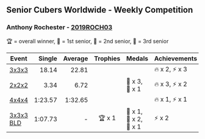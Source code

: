 ## Senior Cubers Worldwide - Weekly Competition
### Anthony Rochester - [2019ROCH03](https://www.worldcubeassociation.org/persons/2019ROCH03)

🏆 = overall winner, 🥇 = 1st senior, 🥈 = 2nd senior, 🥉 = 3rd senior

| Event | Single | Average | Trophies | Medals | Achievements|
| -- | --: | --: | :--: | :-- | :-- |
| [3x3x3](anthony_rochester/333.md) | 18.14 | 22.81 |  |  | 🔥 x 2, ⚡ x 3 |
| [2x2x2](anthony_rochester/222.md) | 3.34 | 6.72 |  | 🥈 x 3, 🥉 x 1 | 🔥 x 3, ⚡ x 2 |
| [4x4x4](anthony_rochester/444.md) | 1:23.57 | 1:32.65 |  |  | 🔥 x 1, ⚡ x 1 |
| [3x3x3 BLD](anthony_rochester/333bf.md) | 1:07.73 | - | 🏆 x 1 | 🥇 x 1, 🥈 x 2, 🥉 x 1 | ⚡ x 2 |

<!-- Global site tag (gtag.js) - Google Analytics -->
<script async src="https://www.googletagmanager.com/gtag/js?id=UA-86348435-3"></script>
<script>window.dataLayer = window.dataLayer || []; function gtag() {dataLayer.push(arguments);} gtag('js', new Date()); gtag('config', 'UA-86348435-3');</script>
